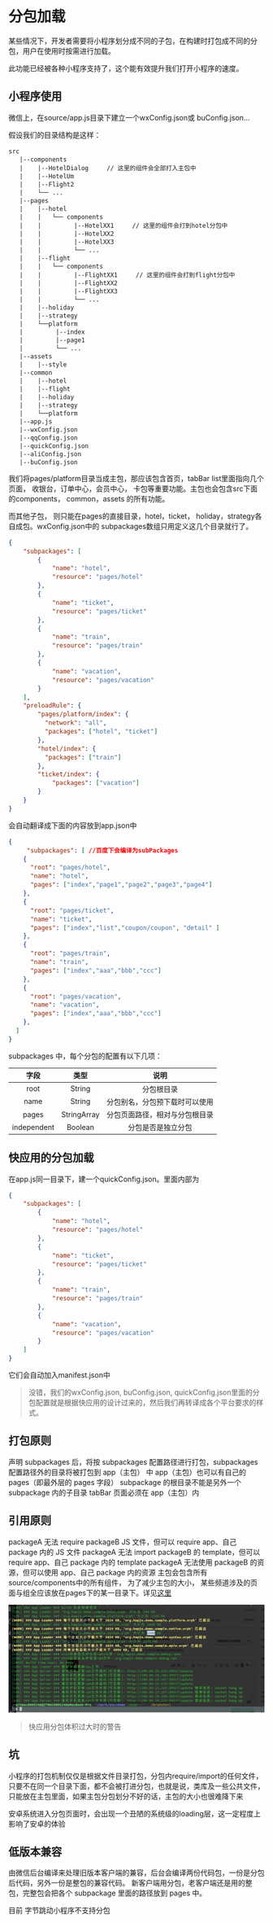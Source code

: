 # 分包加载

某些情况下，开发者需要将小程序划分成不同的子包，在构建时打包成不同的分包，用户在使用时按需进行加载。

此功能已经被各种小程序支持了，这个能有效提升我们打开小程序的速度。

## 小程序使用

微信上，在source/app.js目录下建立一个wxConfig.json或 buConfig.json...

假设我们的目录结构是这样：


```shell
src
   |--components
   |    |--HotelDialog     // 这里的组件会全部打入主包中
   |    |--HotelUm
   |    |--Flight2
   |    └── ...
   |--pages
   |    |--hotel
   |    |   └── components
   |    |         |--HotelXX1     // 这里的组件会打到hotel分包中
   |    |         |--HotelXX2
   |    |         |--HotelXX3
   |    |         └── ...
   |    |--flight
   |    |   └── components
   |    |         |--FlightXX1     // 这里的组件会打到flight分包中
   |    |         |--FlightXX2
   |    |         |--FlightXX3
   |    |         └── ...
   |    |--holiday
   |    |--strategy
   |    └──platform
   |         |--index
   |         |--page1
   |         └── ...
   |--assets 
   |    |--style
   |--common
   |    |--hotel
   |    |--flight
   |    |--holiday
   |    |--strategy
   |    └──platform
   |--app.js
   |--wxConfig.json
   |--qqConfig.json
   |--quickConfig.json
   |--aliConfig.json
   |--buConfig.json
```

我们将pages/platform目录当成主包，那应该包含首页，tabBar list里面指向几个页面， 收银台，订单中心，会员中心，
卡包等重要功能。主包也会包含src下面的components， common，assets 的所有功能。

而其他子包， 则只能在pages的直接目录，hotel，ticket， holiday，strategy各自成包。wxConfig.json中的
subpackages数组只用定义这几个目录就行了。

```json
{
    "subpackages": [
        {
            "name": "hotel",
            "resource": "pages/hotel"
        },
        {
            "name": "ticket",
            "resource": "pages/ticket"
        },
        {
            "name": "train",
            "resource": "pages/train"
        },
        {
            "name": "vacation",
            "resource": "pages/vacation"
        }
    ],
    "preloadRule": {
        "pages/platform/index": {
          "network": "all",
          "packages": ["hotel", "ticket"]
        },
        "hotel/index": {
          "packages": ["train"]
        },
        "ticket/index": {
            "packages": ["vacation"]
        }
    }
}
```
会自动翻译成下面的内容放到app.json中

```json
{
     "subpackages": [ //百度下会编译为subPackages
    {
      "root": "pages/hotel",
      "name": "hotel",
      "pages": ["index","page1","page2","page3","page4"]
    },
    {
      "root": "pages/ticket",
      "name": "ticket",
      "pages": ["index","list","coupon/coupon", "detail" ]
    },
    {
      "root": "pages/train",
      "name": "train",
      "pages": ["index","aaa","bbb","ccc"]
    },
    {
      "root": "pages/vacation",
      "name": "vacation",
      "pages": ["index","aaa","bbb","ccc"]
    },
  ]
}
```


subpackages 中，每个分包的配置有以下几项：

|    字段     |    类型     |              说明              |
|:-----------:|:-----------:|:------------------------------:|
|    root     |   String    |           分包根目录           |
|    name     |   String    | 分包别名，分包预下载时可以使用 |
|    pages    | StringArray | 分包页面路径，相对与分包根目录 |
| independent |   Boolean   |       分包是否是独立分包       |

## 快应用的分包加载

在app.js同一目录下，建一个quickConfig.json。里面内部为

```json
{
    "subpackages": [
        {
            "name": "hotel",
            "resource": "pages/hotel"
        },
        {
            "name": "ticket",
            "resource": "pages/ticket"
        },
        {
            "name": "train",
            "resource": "pages/train"
        },
        {
            "name": "vacation",
            "resource": "pages/vacation"
        }
    ]
}
```

它们会自动加入manifest.json中

> 没错，我们的wxConfig.json, buConfig.json, quickConfig.json里面的分包配置就是根据快应用的设计过来的，然后我们再转译成各个平台要求的样式。

## 打包原则

声明 subpackages 后，将按 subpackages 配置路径进行打包，subpackages 配置路径外的目录将被打包到 app（主包） 中
app（主包）也可以有自己的 pages（即最外层的 pages 字段）
subpackage 的根目录不能是另外一个 subpackage 内的子目录
tabBar 页面必须在 app（主包）内

## 引用原则

packageA 无法 require packageB JS 文件，但可以 require app、自己 package 内的 JS 文件
packageA 无法 import packageB 的 template，但可以 require app、自己 package 内的 template
packageA 无法使用 packageB 的资源，但可以使用 app、自己 package 内的资源
主包会包含所有source/components中的所有组件， 为了减少主包的大小， 某些频道涉及的页面与组全应该放在pages下的某一目录下。详见[这里](./publish.md)


![subpackages](./subpackages.jpg)

> 快应用分包体积过大时的警告

## 坑

小程序的打包机制仅仅是根据文件目录打包，分包内require/import的任何文件，只要不在同一个目录下面，都不会被打进分包，也就是说，类库及一些公共文件，只能放在主包里面，如果主包分包划分不好的话，主包的大小也很难降下来

安卓系统进入分包页面时，会出现一个丑陋的系统级的loading层，这一定程度上影响了安卓的体验


## 低版本兼容

由微信后台编译来处理旧版本客户端的兼容，后台会编译两份代码包，一份是分包后代码，另外一份是整包的兼容代码。 新客户端用分包，老客户端还是用的整包，完整包会把各个 subpackage 里面的路径放到 pages 中。

目前 字节跳动小程序不支持分包